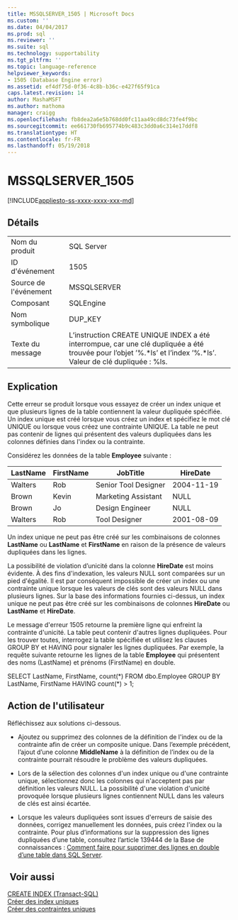 ```yaml
---
title: MSSQLSERVER_1505 | Microsoft Docs
ms.custom: ''
ms.date: 04/04/2017
ms.prod: sql
ms.reviewer: ''
ms.suite: sql
ms.technology: supportability
ms.tgt_pltfrm: ''
ms.topic: language-reference
helpviewer_keywords:
- 1505 (Database Engine error)
ms.assetid: ef4df75d-0f36-4c8b-b36c-e427f65f91ca
caps.latest.revision: 14
author: MashaMSFT
ms.author: mathoma
manager: craigg
ms.openlocfilehash: fb8dea2a6e5b768dd0fc11aa49cd8dc73fe4f9bc
ms.sourcegitcommit: ee661730fb695774b9c483c3dd0a6c314e17ddf8
ms.translationtype: HT
ms.contentlocale: fr-FR
ms.lasthandoff: 05/19/2018
---
```

# <a name="mssqlserver1505"></a>MSSQLSERVER_1505
[!INCLUDE[appliesto-ss-xxxx-xxxx-xxx-md](../../includes/appliesto-ss-xxxx-xxxx-xxx-md.md)]
  
## <a name="details"></a>Détails  
  
|||  
|-|-|  
|Nom du produit|SQL Server|  
|ID d'événement|1505|  
|Source de l'événement|MSSQLSERVER|  
|Composant|SQLEngine|  
|Nom symbolique|DUP_KEY|  
|Texte du message|L’instruction CREATE UNIQUE INDEX a été interrompue, car une clé dupliquée a été trouvée pour l’objet ’%.*ls’ et l’index ’%.\*ls’.  Valeur de clé dupliquée : %ls.|  
  
## <a name="explanation"></a>Explication  
Cette erreur se produit lorsque vous essayez de créer un index unique et que plusieurs lignes de la table contiennent la valeur dupliquée spécifiée. Un index unique est créé lorsque vous créez un index et spécifiez le mot clé UNIQUE ou lorsque vous créez une contrainte UNIQUE. La table ne peut pas contenir de lignes qui présentent des valeurs dupliquées dans les colonnes définies dans l'index ou la contrainte.  
  
Considérez les données de la table **Employee** suivante :  
  
|LastName|FirstName|JobTitle|HireDate|  
|------------|-------------|------------|------------|  
|Walters|Rob|Senior Tool Designer|2004-11-19|  
|Brown|Kevin|Marketing Assistant|NULL|  
|Brown|Jo|Design Engineer|NULL|  
|Walters|Rob|Tool Designer|2001-08-09|  
  
Un index unique ne peut pas être créé sur les combinaisons de colonnes **LastName** ou **LastName** et **FirstName** en raison de la présence de valeurs dupliquées dans les lignes.  
  
La possibilité de violation d’unicité dans la colonne **HireDate** est moins évidente. À des fins d'indexation, les valeurs NULL sont comparées sur un pied d'égalité. Il est par conséquent impossible de créer un index ou une contrainte unique lorsque les valeurs de clés sont des valeurs NULL dans plusieurs lignes. Sur la base des informations fournies ci-dessus, un index unique ne peut pas être créé sur les combinaisons de colonnes **HireDate** ou **LastName** et **HireDate**.  
  
Le message d'erreur 1505 retourne la première ligne qui enfreint la contrainte d'unicité. La table peut contenir d'autres lignes dupliquées. Pour les trouver toutes, interrogez la table spécifiée et utilisez les clauses GROUP BY et HAVING pour signaler les lignes dupliquées. Par exemple, la requête suivante retourne les lignes de la table **Employee** qui présentent des noms (LastName) et prénoms (FirstName) en double.  
  
SELECT LastName, FirstName, count(*) FROM dbo.Employee GROUP BY LastName, FirstName HAVING count(\*) > 1;  
  
## <a name="user-action"></a>Action de l'utilisateur  
Réfléchissez aux solutions ci-dessous.  
  
-   Ajoutez ou supprimez des colonnes de la définition de l'index ou de la contrainte afin de créer un composite unique. Dans l’exemple précédent, l’ajout d’une colonne **MiddleName** à la définition de l’index ou de la contrainte pourrait résoudre le problème des valeurs dupliquées.  
  
-   Lors de la sélection des colonnes d'un index unique ou d'une contrainte unique, sélectionnez donc les colonnes qui n'acceptent pas par définition les valeurs NULL. La possibilité d'une violation d'unicité provoquée lorsque plusieurs lignes contiennent NULL dans les valeurs de clés est ainsi écartée.  
  
-   Lorsque les valeurs dupliquées sont issues d'erreurs de saisie des données, corrigez manuellement les données, puis créez l'index ou la contrainte. Pour plus d’informations sur la suppression des lignes dupliquées d’une table, consultez l’article 139444 de la Base de connaissances : [Comment faire pour supprimer des lignes en double d’une table dans SQL Server](http://support.microsoft.com/kb/139444).  
  
## <a name="see-also"></a> Voir aussi  
[CREATE INDEX &#40;Transact-SQL&#41;](~/t-sql/statements/create-index-transact-sql.md)  
[Créer des index uniques](~/relational-databases/indexes/create-unique-indexes.md)  
[Créer des contraintes uniques](~/relational-databases/tables/create-unique-constraints.md)  
  
